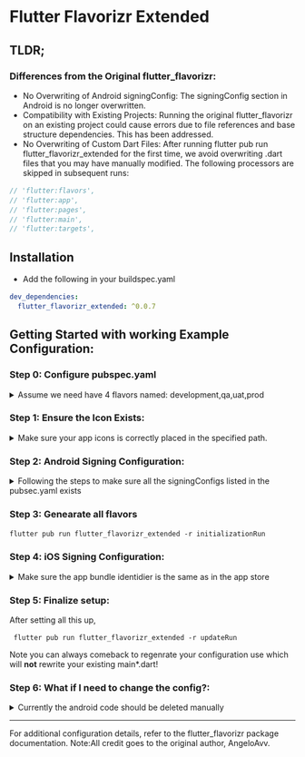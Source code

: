 # Flutter Flavorizr Extended

## TLDR;

### Differences from the Original flutter_flavorizr:

- No Overwriting of Android signingConfig: The signingConfig section in Android is no longer
  overwritten.
- Compatibility with Existing Projects: Running the original flutter_flavorizr on an existing
  project could cause errors due to file references and base structure dependencies. This has been
  addressed.
- No Overwriting of Custom Dart Files: After running flutter pub run flutter_flavorizr_extended for
  the first time, we avoid overwriting .dart files that you may have manually modified. The
  following processors are skipped in subsequent runs:

```dart
// 'flutter:flavors',
// 'flutter:app',
// 'flutter:pages',
// 'flutter:main',
// 'flutter:targets',
```

## Installation

- Add the following in your buildspec.yaml

```yaml
dev_dependencies:
  flutter_flavorizr_extended: ^0.0.7
```

## Getting Started with working Example Configuration:


### Step 0: **Configure pubspec.yaml**


<details>
      <summary>Assume we need have 4 flavors named: development,qa,uat,prod</summary>

  ```yaml
        name: flutter_template_app
        description: "A new Flutter project."
        publish_to: 'none'
        version: 0.1.0
        
        environment:
          sdk: ^3.5.3
        
        dependencies:
          flutter:
            sdk: flutter
        
        dev_dependencies:
          flutter_test:
            sdk: flutter
          flutter_lints: ^5.0.0
          flutter_flavorizr_extended: ^0.0.4
        
        
        flutter:
          uses-material-design: true
        
        
        flavorizr:
          flavors:
            development:
              app:
                name: "FlutterTemplateApp"
              android:
                applicationId: "go.template.flutter"
                generateDummyAssets: true
                icon: "assets/images/icons/appicon.png"
                customConfig:
                  applicationIdSuffix: "\".development\""
                  versionNameSuffix: "\"Dev\"" # Don't forget to escape strings with \"
                  signingConfig: signingConfigs.debug
              ios:
                bundleId: "go.template.flutter.development"
                generateDummyAssets: true
                icon: "assets/images/icons/appicon.png"
                buildSettings:
            qa:
              app:
                name: "FlutterTemplateApp"
              android:
                applicationId: "go.template.flutter.qa"
                generateDummyAssets: true
                icon: "assets/images/icons/appicon.png"
                customConfig:
                  applicationIdSuffix: "\".qa\""
                  versionNameSuffix: "\"QA\"" # Don't forget to escape strings with \"
                  signingConfig: signingConfigs.qa
              ios:
                bundleId: "go.template.flutter.qa"
                generateDummyAssets: true
                icon: "assets/images/icons/appicon.png"
            uat:
              app:
                name: "FlutterTemplateApp"
              android:
                applicationId: "go.template.flutter"
                generateDummyAssets: true
                icon: "assets/images/icons/appicon.png"
                customConfig:
                  applicationIdSuffix: "\".uat\""
                  versionNameSuffix: "\"UAT\"" # Don't forget to escape strings with \"
                  signingConfig: signingConfigs.uat
              ios:
                bundleId: "go.template.flutter.uat"
                generateDummyAssets: true
                icon: "assets/images/icons/appicon.png"
            prod:
              app:
                name: "FlutterTemplateApp"
              android:
                applicationId: "go.template.flutter"
                generateDummyAssets: true
                icon: "assets/images/icons/appicon.png"
                customConfig:
                  signingConfig: signingConfigs.release
              ios:
                bundleId: "go.template.flutter"
                generateDummyAssets: true
                icon: "assets/images/icons/appicon.png"
  ```
</details>


### Step 1: **Ensure the Icon Exists:**
<details>
      <summary>Make sure your app icons is correctly placed in the specified path.</summary>
      <img src="https://raw.githubusercontent.com/Guo-astro/flutter_flavorizor_extended/c0782240fe50d9f362b70ceb29d18a8413ae9a76/doc/setup/appicons.png" width="200" height="200"/>
</details>



### Step 2: **Android Signing Configuration:**
<details>
  <summary>Following the steps to make sure all the signingConfigs listed in the pubsec.yaml exists</summary>



- ### 1: Generate a Signing Key

  Run this command to create a keystore for signing your app:

  ```bash 
   keytool -genkey -V -keystore template_app.jks -storetype JKS -keyalg RSA -keysize 2048 -validity 10000 -alias template_app_key ```

- ### 2: Organize Your Keystore

    - Create a folder called keystores and place the generated template_app.jks file inside it.

- ### 3: Create key.properties

  Create a file named key.properties with the following content. Never push this file to public
  repositories!
 
  - Note after 2,3 you should have folder structure like the following:<img src="https://raw.githubusercontent.com/Guo-astro/flutter_flavorizor_extended/c0782240fe50d9f362b70ceb29d18a8413ae9a76/doc/setup/android_signing_config.png" width="200" height="200"/>
  ```gradle
  development.keyAlias=template_app_key
  development.keyPassword=<Your password>
  development.storeFile=../keystores/template_app.jks
  development.storePassword=<Your password>
  
  qa.keyAlias=template_app_key
  qa.keyPassword=<Your password>
  qa.storeFile=../keystores/template_app.jks
  qa.storePassword=<Your password>
  
  uat.keyAlias=template_app_key
  uat.keyPassword=<Your password>
  uat.storeFile=../keystores/template_app.jks
  uat.storePassword=<Your password>
  
  prod.keyAlias=template_app_key
  prod.keyPassword=<Your password>
  prod.storeFile=../keystores/template_app.jks
  prod.storePassword=<Your password>
  ```

- ### 4:Update app/build.gradle
  Add the following signingConfigs section to your app/build.gradle:
  ```gradle
    signingConfigs {
        debug {

            if (System.getenv()["CI"]) { // CI=true is exported by Codemagic
                storeFile file(System.getenv()["CM_KEYSTORE_PATH"])
                storePassword System.getenv()["CM_KEYSTORE_PASSWORD"]
                keyAlias System.getenv()["CM_KEY_ALIAS"]
                keyPassword System.getenv()["CM_KEY_PASSWORD"]
            } else {
                keyAlias keyProperties['dev.keyAlias']
                keyPassword keyProperties['development.keyPassword']
                storeFile keyProperties['development.storeFile'] ? file(keyProperties['development.storeFile']) : null
                storePassword keyProperties['dev.storePassword']
            }

        }
        qa {
            if (System.getenv()["CI"]) { // CI=true is exported by Codemagic
                storeFile file(System.getenv()["CM_KEYSTORE_PATH"])
                storePassword System.getenv()["CM_KEYSTORE_PASSWORD"]
                keyAlias System.getenv()["CM_KEY_ALIAS"]
                keyPassword System.getenv()["CM_KEY_PASSWORD"]
            } else {
                keyAlias keyProperties['qa.keyAlias']
                keyPassword keyProperties['qa.keyPassword']
                storeFile keyProperties['qa.storeFile'] ? file(keyProperties['qa.storeFile']) : null
                storePassword keyProperties['qa.storePassword']
            }

        }
        uat {
            if (System.getenv()["CI"]) { // CI=true is exported by Codemagic
                storeFile file(System.getenv()["CM_KEYSTORE_PATH"])
                storePassword System.getenv()["CM_KEYSTORE_PASSWORD"]
                keyAlias System.getenv()["CM_KEY_ALIAS"]
                keyPassword System.getenv()["CM_KEY_PASSWORD"]
            } else {
                keyAlias keyProperties['uat.keyAlias']
                keyPassword keyProperties['uat.keyPassword']
                storeFile keyProperties['uat.storeFile'] ? file(keyProperties['uat.storeFile']) : null
                storePassword keyProperties['uat.storePassword']
            }

        }
        release {
            if (System.getenv()["CI"]) { // CI=true is exported by Codemagic
                storeFile file(System.getenv()["CM_KEYSTORE_PATH"])
                storePassword System.getenv()["CM_KEYSTORE_PASSWORD"]
                keyAlias System.getenv()["CM_KEY_ALIAS"]
                keyPassword System.getenv()["CM_KEY_PASSWORD"]
            } else {
                keyAlias keyProperties['prod.keyAlias']
                keyPassword keyProperties['prod.keyPassword']
                storeFile keyProperties['prod.storeFile'] ? file(keyProperties['prod.storeFile']) : null
                storePassword keyProperties['prod.storePassword']
            }

        }
  ```
</details>

### Step 3: **Genearate all flavors**

  ```terminal
  flutter pub run flutter_flavorizr_extended -r initializationRun
  ```



### Step 4: **iOS Signing Configuration:**
<details>
  <summary>Make sure the app bundle identidier is the same as in the app store</summary>
  
  - Open the ios folder using xcode.You should see the auto generated profiles: <img src="https://raw.githubusercontent.com/Guo-astro/flutter_flavorizor_extended/c0782240fe50d9f362b70ceb29d18a8413ae9a76/doc/setup/remove_ios_profile.png" width="200" height="200"/>
  - Click on the "-" button to remove the original Debug, Profile, Release config we dont need them. 
</details>



### Step 5: Finalize setup:

After setting all this up,  
 ```terminal
  flutter pub run flutter_flavorizr_extended -r updateRun
```
   Note you can always comeback to regenrate your configuration use which will **not** rewrite your existing main*.dart!

### Step 6: What if I need to change the config?:

<details>
  <summary>Currently the android code should be deleted manually</summary>

  1. Delete the following code in Android app build.gradle:
  <img src="https://raw.githubusercontent.com/Guo-astro/flutter_flavorizor_extended/c0782240fe50d9f362b70ceb29d18a8413ae9a76/doc/setup/gradle_flavor.png" />
  1. Rerun the following command

  ```terminal
    flutter pub run flutter_flavorizr_extended -r updateRun
  ```


</details>


---
For additional configuration details, refer to the flutter_flavorizr package documentation.
Note:All credit goes to the original author, AngeloAvv.
